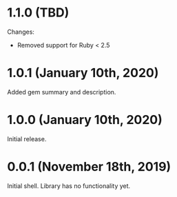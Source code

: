 # 1.1.0 (TBD)

Changes:

* Removed support for Ruby < 2.5

# 1.0.1 (January 10th, 2020)

Added gem summary and description.

# 1.0.0 (January 10th, 2020)

Initial release.

# 0.0.1 (November 18th, 2019)

Initial shell.  Library has no functionality yet.
